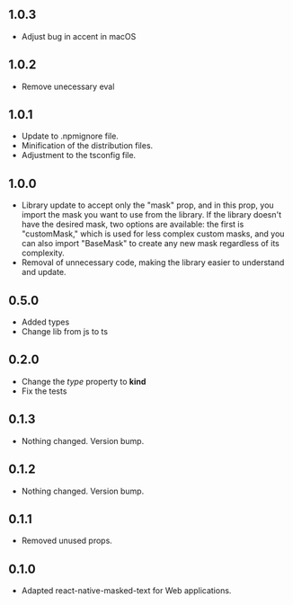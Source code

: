 ## 1.0.3
* Adjust bug in accent in macOS

## 1.0.2
* Remove unecessary eval

## 1.0.1
* Update to .npmignore file.
* Minification of the distribution files.
* Adjustment to the tsconfig file.

## 1.0.0
* Library update to accept only the "mask" prop, and in this prop, you import the mask you want to use from the library. If the library doesn't have the desired mask, two options are available: the first is "customMask," which is used for less complex custom masks, and you can also import "BaseMask" to create any new mask regardless of its complexity.
* Removal of unnecessary code, making the library easier to understand and update.

## 0.5.0
* Added types
* Change lib from js to ts

## 0.2.0
* Change the _type_ property to __kind__
* Fix the tests

## 0.1.3
* Nothing changed. Version bump.


## 0.1.2
* Nothing changed. Version bump.

## 0.1.1
* Removed unused props.

## 0.1.0
* Adapted react-native-masked-text for Web applications.

